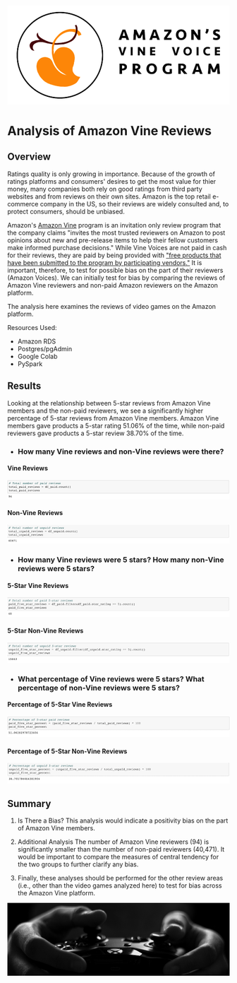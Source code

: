 <img src="https://github.com/tn64/Amazon_Vine_Analysis/blob/main/Resources/Vine-Header.png">

# Analysis of Amazon Vine Reviews

## Overview
Ratings quality is only growing in importance. Because of the growth of ratings platforms and
consumers' desires to get the most value for thier money, many companies both rely on good
ratings from third party websites and from reviews on their own sites. Amazon is the top retail e-commerce company
in the US, so their reviews are widely consulted and, to protect consumers, should be unbiased.

Amazon's <a href="https://www.amazon.com/gp/vine/help">Amazon Vine</a> program is an invitation only 
review program that the company claims "invites the most trusted reviewers on Amazon to post opinions 
about new and pre-release items to help their fellow customers make informed purchase decisions." 
While Vine Voices are not paid in cash for their reviews, they are paid by being provided with 
<a href="https://tinuiti.com/blog/amazon/amazon-vine-program/">"free products that have been submitted 
to the program by participating vendors."</a> It is important, therefore, to test for possible bias on 
the part of their reviewers (Amazon Voices). We can initially test for bias by comparing the reviews of 
Amazon Vine reviewers and non-paid Amazon reviewers on the Amazon platform.

The analysis here examines the reviews of video games on the Amazon platform.

Resources Used:
- Amazon RDS
- Postgres/pgAdmin
- Google Colab
- PySpark

## Results
Looking at the relationship between 5-star reviews from Amazon Vine members and the non-paid reviewers,
we see a significantly higher percentage of 5-star reviews from Amazon Vine members. Amazon Vine members
gave products a 5-star rating 51.06% of the time, while non-paid reviewers gave products
a 5-star review 38.70% of the time.

- ### How many Vine reviews and non-Vine reviews were there?
#### Vine Reviews
<img src="https://github.com/tn64/Amazon_Vine_Analysis/blob/main/Resources/total_paid_reviews.png"><br>

#### Non-Vine Reviews
<img src="https://github.com/tn64/Amazon_Vine_Analysis/blob/main/Resources/total_unpaid.png"><br>

- ### How many Vine reviews were 5 stars? How many non-Vine reviews were 5 stars?
#### 5-Star Vine Reviews
<img src="https://github.com/tn64/Amazon_Vine_Analysis/blob/main/Resources/total_paid_5-star.png"><br>

#### 5-Star Non-Vine Reviews
<img src="https://github.com/tn64/Amazon_Vine_Analysis/blob/main/Resources/totao_unpaid_5-star.png"><br>

- ### What percentage of Vine reviews were 5 stars? What percentage of non-Vine reviews were 5 stars?
#### Percentage of 5-Star Vine Reviews
<img src="https://github.com/tn64/Amazon_Vine_Analysis/blob/main/Resources/percentage_paid_5-star.png"><br>

#### Percentage of 5-Star Non-Vine Reviews
<img src="https://github.com/tn64/Amazon_Vine_Analysis/blob/main/Resources/percentage_unpaid_5-star.png"><br>

## Summary
1. Is There a Bias?
This analysis would indicate a positivity bias on the part of Amazon Vine members.

2. Additional Analysis
The number of Amazon Vine reviewers (94) is significantly smaller than the number of non-paid 
reviewers (40,471). It would be important to compare the measures of central tendency for the
two groups to further clarify any bias.

3. Finally, these analyses should be performed for the other review areas (i.e., other than 
the video games analyzed here) to test for bias across the Amazon Vine platform.


<img src="https://github.com/tn64/Amazon_Vine_Analysis/blob/main/Resources/pexels-lalesh-aldarwish-194511.png">
<!-- Photo by lalesh aldarwish from Pexels -->
